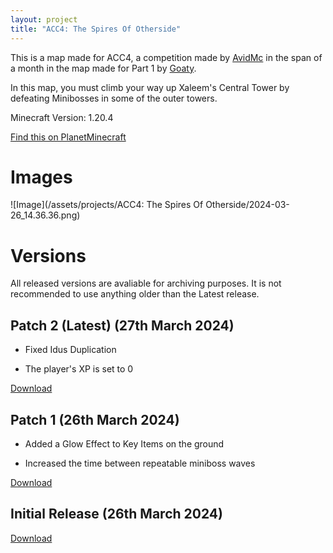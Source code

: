 ```yaml
---
layout: project
title: "ACC4: The Spires Of Otherside"
---
```

This is a map made for ACC4, a competition made by [AvidMc](https://youtube.com/@AvidMc) in the span of a month in the map made for Part 1 by [Goaty](https://www.planetminecraft.com/project/acc-4-the-spires-of-otherside).

In this map, you must climb your way up Xaleem's Central Tower by defeating Minibosses in some of the outer towers.

Minecraft Version: 1.20.4

[Find this on PlanetMinecraft](https://www.planetminecraft.com/project/acc4-the-spires-of-otherside)
# Images
![Image](/assets/projects/ACC4: The Spires Of Otherside/2024-03-26_14.36.36.png)
# Versions
All released versions are avaliable for archiving purposes. It is not recommended to use anything older than the Latest release.

## Patch 2 (Latest) (27th March 2024)
- Fixed Idus Duplication

- The player's XP is set to 0

[Download](https://www.mediafire.com/file/f6pxk2wlvo6zgl7/ACC4_-_Goaty_and_JJ_Patch_2.zip/file)
## Patch 1 (26th March 2024)
- Added a Glow Effect to Key Items on the ground

- Increased the time between repeatable miniboss waves

[Download](https://www.mediafire.com/file/myad9a65tkfnzin/ACC4_-_Goaty_and_JJ_Patch_1.zip/file)
## Initial Release (26th March 2024)
[Download](https://www.mediafire.com/file/fat8xc6952ees1s/ACC4_-_Goaty_and_JJ.zip/file)

